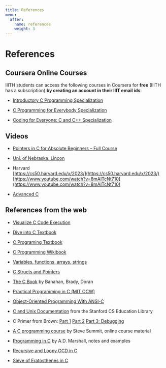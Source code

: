 ```yaml
---
title: References
menu:
  after:
    name: references
    weight: 3
---
```


# References

## Coursera Online Courses
IIITH students can access the following courses in Coursera for __free__ (IIITH has a subscription)  __by creating an account in their IIIT email ids__:

- [Introductory C Programming Specialization](https://www.coursera.org/specializations/c-programming)

- [C Programming for Everybody Specialization](https://www.coursera.org/specializations/c-programming-for-everybody)

- [Coding for Everyone: C and C++ Specialization](https://www.coursera.org/specializations/coding-for-everyone)

## Videos

- [Pointers in C for Absolute Beginners – Full Course](https://www.youtube.com/watch?v=MIL2BK02X8A)

- [Uni. of Nebraska, Lincon](https://www.youtube.com/playlist?list=PL4IH6CVPpTZXynSxCz0-0GJ7Ejr32r2_q)
- Harvard   
  [https://cs50.harvard.edu/x/2023/](https://cs50.harvard.edu/x/2023/)   
  [https://www.youtube.com/watch?v=8mAITcNt710](https://www.youtube.com/watch?v=8mAITcNt710)
- [Advanced C](https://www.youtube.com/playlist?list=PL71Y0EmrppR0KyZvQWj63040UEzKQU7n8)

## References from the web

- [Visualize C Code Execution](https://pythontutor.com/c.html#mode=edit)

- [Dive into C Textbook](https://diveintosystems.org/book/C1-C_intro/index.html)


- [C Programing Textbook](https://icarus.cs.weber.edu/~dab/cs1410/textbook/basics.html)

- [C Programming Wikibook](https://en.wikibooks.org/wiki/C_Programming)


- [Variables, functions, arrays, strings](https://www.cs.swarthmore.edu/~newhall/cs31/resources/C-intro.php)

- [C Structs and Pointers](https://www.cs.swarthmore.edu/~newhall/cs31/resources/C-structs_pointers.php)

- [The C Book](http://publications.gbdirect.co.uk/c_book/) by Banahan, Brady, Doran

- [Practical Programming in C (MIT OCW)](https://ocw.mit.edu/courses/6-087-practical-programming-in-c-january-iap-2010/pages/lecture-notes/)

- [Object-Oriented Programming With ANSI-C](https://www.cs.rit.edu/~ats/books/ooc.pdf)

- [C and Unix Documentation](http://cslibrary.stanford.edu/) from the Stanford CS Education Library

- C Primer from Brown: [Part 1](https://cs.brown.edu/courses/csci0300/2023/assets/c-primer1.html) [Part 2](https://cs.brown.edu/courses/csci0300/2023/assets/c-primer2.html) [Part 3: Debugging](https://cs.brown.edu/courses/csci0300/2023/assets/c-primer3.html)   

- [A C programming course](https://www.eskimo.com/~scs/cclass/notes/top.html) by Steve Summit, online course material

- [Programming in C](https://users.cs.cf.ac.uk/Dave.Marshall/C/CE.html) by A.D. Marshall, notes and examples


- [Recursive and Loopy GCD in C](https://www.andreinc.net/2010/12/12/binary-gcd-steins-algorithm-in-c)

- [Sieve of Eratosthenes in C](https://www.andreinc.net/2010/12/12/sieve-of-eratosthenes-finding-all-prime-numbers-up-to-a-specific-integer)

